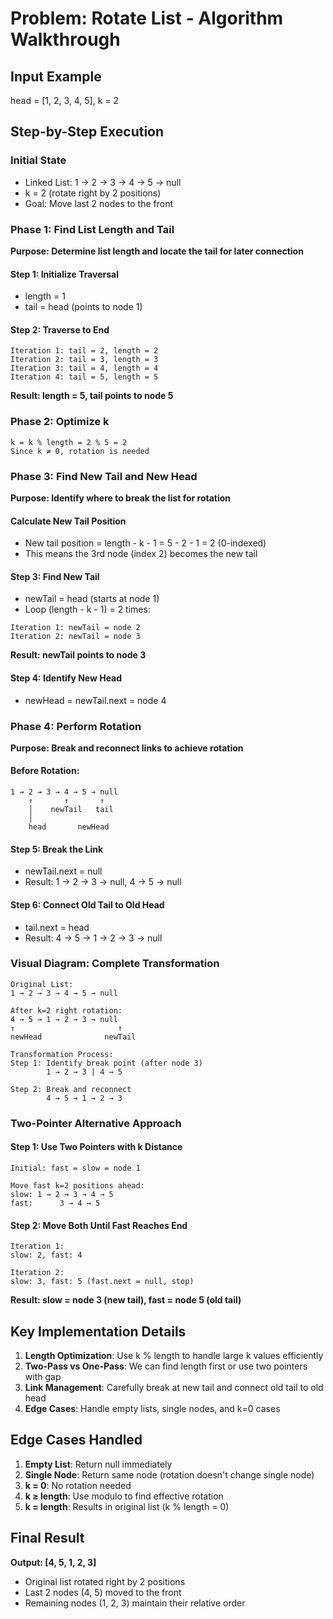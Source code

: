 # Problem: Rotate List - Algorithm Walkthrough

## Input Example
head = [1, 2, 3, 4, 5], k = 2

## Step-by-Step Execution

### Initial State
- Linked List: 1 → 2 → 3 → 4 → 5 → null
- k = 2 (rotate right by 2 positions)
- Goal: Move last 2 nodes to the front

### Phase 1: Find List Length and Tail
**Purpose: Determine list length and locate the tail for later connection**

#### Step 1: Initialize Traversal
- length = 1
- tail = head (points to node 1)

#### Step 2: Traverse to End
```
Iteration 1: tail = 2, length = 2
Iteration 2: tail = 3, length = 3  
Iteration 3: tail = 4, length = 4
Iteration 4: tail = 5, length = 5
```

**Result: length = 5, tail points to node 5**

### Phase 2: Optimize k
```
k = k % length = 2 % 5 = 2
Since k ≠ 0, rotation is needed
```

### Phase 3: Find New Tail and New Head
**Purpose: Identify where to break the list for rotation**

#### Calculate New Tail Position
- New tail position = length - k - 1 = 5 - 2 - 1 = 2 (0-indexed)
- This means the 3rd node (index 2) becomes the new tail

#### Step 3: Find New Tail
- newTail = head (starts at node 1)
- Loop (length - k - 1) = 2 times:

```
Iteration 1: newTail = node 2
Iteration 2: newTail = node 3
```

**Result: newTail points to node 3**

#### Step 4: Identify New Head
- newHead = newTail.next = node 4

### Phase 4: Perform Rotation
**Purpose: Break and reconnect links to achieve rotation**

#### Before Rotation:
```
1 → 2 → 3 → 4 → 5 → null
    ↑       ↑       ↑
    │    newTail   tail
    │               
    head       newHead
```

#### Step 5: Break the Link
- newTail.next = null
- Result: 1 → 2 → 3 → null, 4 → 5 → null

#### Step 6: Connect Old Tail to Old Head  
- tail.next = head
- Result: 4 → 5 → 1 → 2 → 3 → null

### Visual Diagram: Complete Transformation
```
Original List:
1 → 2 → 3 → 4 → 5 → null

After k=2 right rotation:
4 → 5 → 1 → 2 → 3 → null
↑                       ↑
newHead              newTail

Transformation Process:
Step 1: Identify break point (after node 3)
        1 → 2 → 3 | 4 → 5
        
Step 2: Break and reconnect
        4 → 5 → 1 → 2 → 3
```

### Two-Pointer Alternative Approach

#### Step 1: Use Two Pointers with k Distance
```
Initial: fast = slow = node 1

Move fast k=2 positions ahead:
slow: 1 → 2 → 3 → 4 → 5
fast:      3 → 4 → 5
```

#### Step 2: Move Both Until Fast Reaches End
```
Iteration 1:
slow: 2, fast: 4

Iteration 2:  
slow: 3, fast: 5 (fast.next = null, stop)
```

**Result: slow = node 3 (new tail), fast = node 5 (old tail)**

## Key Implementation Details
1. **Length Optimization**: Use k % length to handle large k values efficiently
2. **Two-Pass vs One-Pass**: We can find length first or use two pointers with gap
3. **Link Management**: Carefully break at new tail and connect old tail to old head
4. **Edge Cases**: Handle empty lists, single nodes, and k=0 cases

## Edge Cases Handled
1. **Empty List**: Return null immediately
2. **Single Node**: Return same node (rotation doesn't change single node)
3. **k = 0**: No rotation needed
4. **k ≥ length**: Use modulo to find effective rotation
5. **k = length**: Results in original list (k % length = 0)

## Final Result
**Output: [4, 5, 1, 2, 3]**
- Original list rotated right by 2 positions
- Last 2 nodes (4, 5) moved to the front
- Remaining nodes (1, 2, 3) maintain their relative order